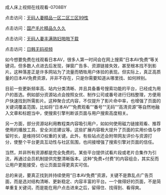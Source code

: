 成人床上视频在线观看-0708BY

点击访问：<a href="https://heiliaowzu4ur.pages.dev">无码人妻精品一区二区三区99性</a>

点击访问：<a href="https://heiliaozj3tjd.pages.dev">国产毛片精品久久久</a>

点击访问：<a href="https://heiliaoe8ajia.pages.dev">无码人妻丰满熟妇啪啪下载</a>

点击访问：<a href="https://heiliaoxqkkct.pages.dev">日韩无码视频</a>



如今想要免费在线观看日本AV，很多人第一时间会在网上搜索“日本AV免费”等关键词，但多数人点进去后发现，弹窗广告多、资源链接失效，甚至根本找不到影片。这种落差正是许多网站为了流量而牺牲用户体验的表现。但实际上，真正高质量的日本AV免费资源，并非不存在，只是你需要知道从哪里找、如何辨别。

目前一些更新频率高、站内分类清晰、并且具备番号搜索功能的平台，已经成为用户的首选。例如部分资源站点会按照女优、制作公司或番号进行归档整理，方便用户快速找到所需影片。这种聚合式内容，不仅提升了影片命中率，也增强了页面的关键词覆盖范围，比如将“日本AV”“免费观看”“番号”“无码”“高清资源”等自然地融入文章和标题当中，使搜索引擎判断该页面与用户搜索高度相关。

另一方面，部分资源站利用教程类内容吸引用户，如如何使用磁力链接观看、推荐使用的播放工具、安全浏览建议等。这些扩展内容极大提升了页面的实用价值与停留时长，是维持SEO权重的关键。此外，有些站点还会附带网友评价与资源打分，使整个平台更具互动性与社区氛围，也间接增强了搜索引擎对页面的信任。

当然，并非所有资源都是完全免费的。某些平台提供试看片段或老片合集作为引流，再通过会员机制提供完整清晰版本。这种“免费+付费”的内容组合，其实反而让用户更能接受，也让页面显得更真实可信。

总的来说，要真正找到并持续使用“日本AV免费”资源，关键不是靠乱点广告页面，而是选对结构清晰、更新稳定、内容丰富的平台。一个做得好的页面，不是简单重复关键词，而是能在用户点击进来之后，留得住、找得到、看得爽。


<span style="display:none;">[Canonical link]( https://github.com/as455410/54451252 ）</span>
